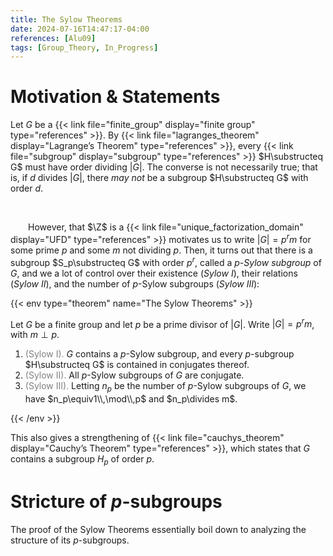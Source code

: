 ```yaml
---
title: The Sylow Theorems
date: 2024-07-16T14:47:17-04:00
references: [Alu09]
tags: [Group_Theory, In_Progress]
---
```


# Motivation & Statements

Let $G$ be a {{< link file="finite_group" display="finite group" type="references" >}}. By {{< link file="lagranges_theorem" display="Lagrange’s Theorem" type="references" >}}, every {{< link file="subgroup" display="subgroup" type="references" >}} $H\substructeq G$ must have order dividing $|G|$. The converse is not necessarily true; that is, if $d$ divides $|G|$, there *may not* be a subgroup $H\substructeq G$ with order $d$.

<br>

&emsp;&emsp;However, that $\Z$ is a {{< link file="unique_factorization_domain" display="UFD" type="references" >}} motivates us to write $|G|=p^rm$ for some prime $p$ and some $m$ not dividing $p$. Then, it turns out that there is a subgroup $S_p\substructeq G$ with order $p^r$, called a *$p$-Sylow subgroup* of $G$, and we a lot of control over their existence (*Sylow I*), their relations (*Sylow II*), and the number of $p$-Sylow subgroups (*Sylow III*):

{{< env type="theorem" name="The Sylow Theorems" >}}

Let $G$ be a finite group and let $p$ be a prime divisor of $|G|$. Write $|G|=p^rm$, with $m\perp p$.
1. <span style="color:gray">(Sylow I).</span> $G$ contains a $p$-Sylow subgroup, and every $p$-subgroup $H\substructeq G$ is contained in conjugates thereof.
2. <span style="color:gray">(Sylow II).</span> All $p$-Sylow subgroups of $G$ are conjugate.
3. <span style="color:gray">(Sylow III).</span> Letting $n_p$ be the number of $p$-Sylow subgroups of $G$, we have $n_p\equiv1\\,\mod\\,p$ and $n_p\divides m$.

{{< /env >}}

This also gives a strengthening of {{< link file="cauchys_theorem" display="Cauchy’s Theorem" type="references" >}}, which states that $G$ contains a subgroup $H_p$ of order $p$.

# Stricture of $p$-subgroups

The proof of the Sylow Theorems essentially boil down to analyzing the structure of its $p$-subgroups.
